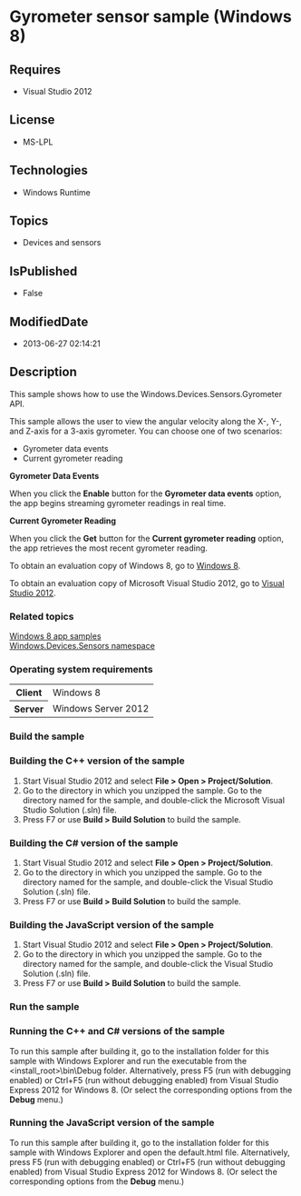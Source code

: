 # Gyrometer sensor sample (Windows 8)
## Requires
* Visual Studio 2012
## License
* MS-LPL
## Technologies
* Windows Runtime
## Topics
* Devices and sensors
## IsPublished
* False
## ModifiedDate
* 2013-06-27 02:14:21
## Description

<div id="mainSection">
<p>This sample shows how to use the Windows.Devices.Sensors.Gyrometer API. </p>
<p>This sample allows the user to view the angular velocity along the X-, Y-, and Z-axis for a 3-axis gyrometer. You can choose one of two scenarios:
</p>
<ul>
<li>Gyrometer data events </li><li>Current gyrometer reading </li></ul>
<p></p>
<p><b>Gyrometer Data Events </b></p>
<p>When you click the <b>Enable</b> button for the <b>Gyrometer data events</b> option, the app begins streaming gyrometer readings in real time.</p>
<p><b>Current Gyrometer Reading </b></p>
<p>When you click the <b>Get</b> button for the <b>Current gyrometer reading</b> option, the app retrieves the most recent gyrometer reading.</p>
<p>To obtain an evaluation copy of Windows&nbsp;8, go to <a href="http://go.microsoft.com/fwlink/p/?linkid=241655">
Windows&nbsp;8</a>.</p>
<p>To obtain an evaluation copy of Microsoft Visual Studio&nbsp;2012, go to <a href="http://go.microsoft.com/fwlink/p/?linkid=241656">
Visual Studio&nbsp;2012</a>.</p>
<h3><a id="related_topics"></a>Related topics</h3>
<dl><dt><a href="http://go.microsoft.com/fwlink/p/?LinkID=227694">Windows 8 app samples</a>
</dt><dt><a href="http://go.microsoft.com/fwlink/p/?linkid=241981">Windows.Devices.Sensors namespace</a>
</dt></dl>
<h3>Operating system requirements</h3>
<table>
<tbody>
<tr>
<th>Client</th>
<td><dt>Windows&nbsp;8 </dt></td>
</tr>
<tr>
<th>Server</th>
<td><dt>Windows Server&nbsp;2012 </dt></td>
</tr>
</tbody>
</table>
<h3>Build the sample</h3>
<h3><a id="Building_the_C___version_of_the_sample"></a><a id="building_the_c___version_of_the_sample"></a><a id="BUILDING_THE_C___VERSION_OF_THE_SAMPLE"></a>Building the C&#43;&#43; version of the sample</h3>
<ol>
<li>Start Visual Studio&nbsp;2012 and select <b>File &gt; Open &gt; Project/Solution</b>.
</li><li>Go to the directory in which you unzipped the sample. Go to the directory named for the sample, and double-click the Microsoft Visual Studio Solution (.sln) file.
</li><li>Press F7 or use <b>Build &gt; Build Solution</b> to build the sample. </li></ol>
<h3><a id="Building_the_C__version_of_the_sample"></a><a id="building_the_c__version_of_the_sample"></a><a id="BUILDING_THE_C__VERSION_OF_THE_SAMPLE"></a>Building the C# version of the sample</h3>
<ol>
<li>Start Visual Studio&nbsp;2012 and select <b>File &gt; Open &gt; Project/Solution</b>.
</li><li>Go to the directory in which you unzipped the sample. Go to the directory named for the sample, and double-click the Visual Studio Solution (.sln) file.
</li><li>Press F7 or use <b>Build &gt; Build Solution</b> to build the sample. </li></ol>
<h3><a id="Building_the_JavaScript_version_of_the_sample"></a><a id="building_the_javascript_version_of_the_sample"></a><a id="BUILDING_THE_JAVASCRIPT_VERSION_OF_THE_SAMPLE"></a>Building the JavaScript version of the sample</h3>
<ol>
<li>Start Visual Studio&nbsp;2012 and select <b>File &gt; Open &gt; Project/Solution</b>.
</li><li>Go to the directory in which you unzipped the sample. Go to the directory named for the sample, and double-click the Visual Studio Solution (.sln) file.
</li><li>Press F7 or use <b>Build &gt; Build Solution</b> to build the sample. </li></ol>
<h3>Run the sample</h3>
<h3><a id="Running_the_C___and_C__versions_of_the_sample"></a><a id="running_the_c___and_c__versions_of_the_sample"></a><a id="RUNNING_THE_C___AND_C__VERSIONS_OF_THE_SAMPLE"></a>Running the C&#43;&#43; and C# versions of the sample</h3>
<p>To run this sample after building it, go to the installation folder for this sample with Windows Explorer and run the executable from the &lt;install_root&gt;\bin\Debug folder. Alternatively, press F5 (run with debugging enabled) or Ctrl&#43;F5 (run without
 debugging enabled) from Visual Studio Express&nbsp;2012 for Windows&nbsp;8. (Or select the corresponding options from the
<b>Debug</b> menu.)</p>
<h3><a id="Running_the_JavaScript_version_of_the_sample"></a><a id="running_the_javascript_version_of_the_sample"></a><a id="RUNNING_THE_JAVASCRIPT_VERSION_OF_THE_SAMPLE"></a>Running the JavaScript version of the sample</h3>
<p>To run this sample after building it, go to the installation folder for this sample with Windows Explorer and open the default.html file. Alternatively, press F5 (run with debugging enabled) or Ctrl&#43;F5 (run without debugging enabled) from Visual Studio Express&nbsp;2012
 for Windows&nbsp;8. (Or select the corresponding options from the <b>Debug</b> menu.)</p>
</div>
